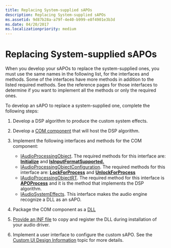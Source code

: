 ```yaml
---
title: Replacing System-supplied sAPOs
description: Replacing System-supplied sAPOs
ms.assetid: 9d87b28a-a79f-4e40-b999-e8f4901e3b3d
ms.date: 04/20/2017
ms.localizationpriority: medium
---
```


# Replacing System-supplied sAPOs


When you develop your sAPOs to replace the system-supplied ones, you must use the same names in the following list, for the interfaces and methods. Some of the interfaces have more methods in addition to the listed required methods. See the reference pages for those interfaces to determine if you want to implement all the methods or only the required ones.

To develop an sAPO to replace a system-supplied one, complete the following steps:

1.  Develop a DSP algorithm to produce the custom system effects.

2.  Develop a [COM component](https://go.microsoft.com/fwlink/p/?linkid=106012) that will host the DSP algorithm.

3.  Implement the following interfaces and methods for the COM component:
    -   [IAudioProcessingObject](https://msdn.microsoft.com/library/windows/hardware/ff536501). The required methods for this interface are: [**Initialize**](https://msdn.microsoft.com/library/windows/hardware/ff536510) and [**IsInputFormatSupported.**](https://msdn.microsoft.com/library/windows/hardware/ff536511)
    -   [IAudioProcessingObjectConfiguration](https://msdn.microsoft.com/library/windows/hardware/ff536502). The required methods for this interface are: [**LockForProcess**](https://msdn.microsoft.com/library/windows/hardware/ff536503) and [**UnlockForProcess**](https://msdn.microsoft.com/library/windows/hardware/ff536504)
    -   [IAudioProcessingObjectRT](https://msdn.microsoft.com/library/windows/hardware/ff536505). The required method for this interface is [**APOProcess**](https://msdn.microsoft.com/library/windows/hardware/ff536506) and it is the method that implements the DSP algorithm.
    -   [IAudioSystemEffects](https://msdn.microsoft.com/library/windows/hardware/ff536514). This interface makes the audio engine recognize a DLL as an sAPO.

4.  Package the COM component as a [DLL](https://go.microsoft.com/fwlink/p/?linkid=106014)

5.  [Provide an INF file](https://msdn.microsoft.com/library/windows/hardware/ff549520) to copy and register the DLL during installation of your audio driver.

6.  Implement a user interface to configure the custom sAPO. See the [Custom UI Design Information](custom-ui-design-information.md) topic for more details.

 

 




